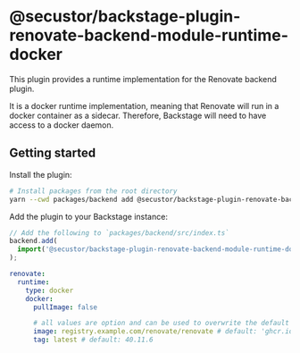 # @secustor/backstage-plugin-renovate-backend-module-runtime-docker

This plugin provides a runtime implementation for the Renovate backend plugin.

It is a docker runtime implementation, meaning that Renovate will run in a docker container as a sidecar.
Therefore, Backstage will need to have access to a docker daemon.

## Getting started

Install the plugin:

```bash
# Install packages from the root directory
yarn --cwd packages/backend add @secustor/backstage-plugin-renovate-backend-module-runtime-docker
```

Add the plugin to your Backstage instance:

```ts
// Add the following to `packages/backend/src/index.ts`
backend.add(
  import('@secustor/backstage-plugin-renovate-backend-module-runtime-docker'),
);
```

```yaml
renovate:
  runtime:
    type: docker
    docker:
      pullImage: false

      # all values are option and can be used to overwrite the default values
      image: registry.example.com/renovate/renovate # default: 'ghcr.io/renovatebot/renovate'
      tag: latest # default: 40.11.6
```
